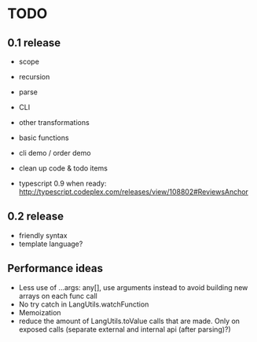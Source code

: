 # TODO

## 0.1 release

* scope
* recursion

* parse
* CLI
* other transformations
* basic functions
* cli demo / order demo
* clean up code & todo items
* typescript 0.9 when ready: http://typescript.codeplex.com/releases/view/108802#ReviewsAnchor

## 0.2 release

* friendly syntax
* template language?

## Performance ideas

* Less use of ...args: any[], use arguments instead to avoid building new arrays on each func call
* No try catch in LangUtils.watchFunction
* Memoization
* reduce the amount of LangUtils.toValue calls that are made. Only on exposed calls (separate external and internal api (after parsing)?)